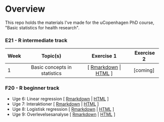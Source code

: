 # Overview
This repo holds the materials I've made for the uCopenhagen PhD course, "Basic statistics for health research".

### E21 - R intermediate track

| Week | Topic(s) | Exercise 1 | Exercise 2 |
|:-----|:--------:|:----------:|:----------:|
|1 | Basic concepts in statistics | [ [Rmarkdown](F21/notebook_week_1__ex_1.Rmd) \| [HTML](https://htmlpreview.github.io/?https://github.com/epi-ben/course_basic_stats/blob/master/F21/notebook_week_1__ex_1.html) \] | \[coming\] |

### F20 - R beginner track
- Uge 6: Linear regression \[ [Rmarkdown](E20/notebook_week_6__ex_1.Rmd) \| [HTML](https://htmlpreview.github.io/?https://github.com/epi-ben/course_basic_stats/blob/master/E20/notebook_week_6__ex_1.html) \]
- Uge 7: Interaktioner \[ [Rmarkdown](E20/notebook_week_7__ex_1.Rmd) \| [HTML](https://htmlpreview.github.io/?https://github.com/epi-ben/course_basic_stats/blob/master/E20/notebook_week_8__ex_1.html) \]
- Uge 8: Logistisk regression \[ [Rmarkdown](E20/notebook_week_7__ex_1.Rmd) \| [HTML](https://htmlpreview.github.io/?https://github.com/epi-ben/course_basic_stats/blob/master/E20/notebook_week_8__ex_1.html) \]
- Uge 9: Overlevelsesanalyse \[ [Rmarkdown](E20/notebook_week_9__ex_1.Rmd) \| [HTML](https://htmlpreview.github.io/?https://github.com/epi-ben/course_basic_stats/blob/master/E20/notebook_week_9__ex_1.html) \]

